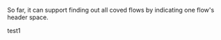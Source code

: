 So far, it can support finding out all coved flows by indicating one flow's header space. 



test1
